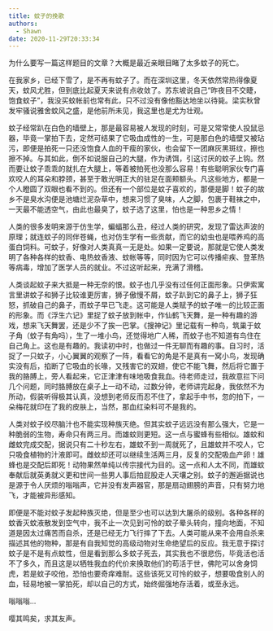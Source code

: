 ```yaml
---
title: 蚊子的挽歌
authors:
  - Shawn
date: 2020-11-29T20:33:34
---
```


为什么要写一篇这样题目的文章？大概是最近亲眼目睹了太多蚊子的死亡。

在我家乡，已经下雪了，是不再有蚊子了。而在深圳这里，冬天依然常热得像夏天，蚊风尤胜，但到底比起夏天来说有点收敛了。苏东坡说自己“昨夜目不交睫，饱食蚊子”，我没买蚊帐前也常有此，只不过没有像他豁达地坐以待毙。梁实秋曾发牢骚说雅舍蚊风之盛，是他前所未见，我这里也是尤为壮观。

<!-- more -->

蚊子经常趴在白色的墙壁上，那是最容易被人发现的时刻，可是又常常使人投鼠忌器，毕竟一掌拍下去，定然可结果了它吸血成性的一生，可是那白色的墙壁又被玷污，即便是拍死一只还没饱食人血的干瘦的家伙，也会留下一团麻灰黑斑纹，擦也擦不掉。与其如此，倒不如说服自己的大腿，作为诱饵，引这讨厌的蚊子上钩。然而要让蚊子乖乖的就扎在大腿上，等着被拍死也没那么容易！有些聪明家伙专门喜欢咬人的耳朵和脖颈，甚至于敢光明正大的驻足在面颊额头。凡这些地方，都是一个人瞪圆了双眼也看不到的。但还有一个部位是蚊子喜欢的，那便是脚！蚊子的故乡不是臭水沟便是池塘烂泥杂草中，想来习惯了臭味，人之脚，包裹于鞋袜之中，一天最不能透空气，由此也最臭了，蚊子选了这里，怕也是一种思乡之情！

人类的很多发明来源于仿生学，蝙蝠那么丑，经过人类的研究，发现了雷达声波的原理；就连蚊子的同伴苍蝇，也对仿生学有一些贡献，而它的幼虫也是喂养鸡的高蛋白饲料。可蚊子，好像对人类真真一无是处。如果一定要说，那就是它使人类发明了各种各样的蚊香、电热蚊香液、蚊帐等等，同时因为它可以传播疟疾、登革热等病毒，增加了医学人员的就业。不过这听起来，充满了滑稽。

人类谈起蚊子来大抵是一种无奈的恨。蚊子也几乎没有过任何正面形象。只伊索寓言里讲蚊子和狮子比较谁更厉害，狮子傲慢不屑，蚊子趴到它的鼻子上，狮子狂怒，抓破自己的鼻子，而蚊子早已飞走。这可能是人类赋予的蚊子唯一的比较正面的形象。而《浮生六记》里捉了蚊子放到帐中，作仙鹤飞天舞，是一种有趣的游戏，想来飞天舞罢，还是少不了挨一巴掌。《搜神记》里记载有一种鸟，筑巢于蚊子角（蚊子有角吗），生了一堆小鸟，还觉得地广人稀，而蚊子也不知道有鸟住在自己角上。这也是有趣的。我读初中时，也做过一件无聊而有趣的事。自习时，活捉了一只蚊子，小心翼翼的观察了一阵，看看它的角是不是真有一窝小鸟，发现确实没有后，掐断了它吸血的长喙，又残害它的双翅，使它不能飞舞，然后将它置于我的胳膊上，旁人看起来，它正津津有味地吸食我血。待老师走过，我故意拦下问几个问题，同时胳膊放在桌子上一动不动，过数分钟，老师讲完起身，我依然不为所动，假装听得极其认真，没想到老师反而忍不住了，拿起手中书，忽的拍下，一朵梅花就印在了我的皮肤上，当然，那血红染料可不是我的。

人类对蚊子绞尽脑汁也不能实现种族灭绝。但其实蚊子远远没有那么强大，它是一种脆弱的生物，寿命只有两三月。而雄蚊则更短。这一点与蜜蜂有些相似。雄蚊和雌蚊完成交配，据说只有二十秒左右，雄蚊不到一周就死了，且雄蚊并不咬人，它只吸食植物的汁液即可。雌蚊却还可以继续生活两三月，反复的交配吸血产卵！雄蜂也是交配后即死！动物果然单纯以传宗接代为目的。这一点和人太不同，而雄蚊奉献后就英勇就义更和世间一些男人事后拍屁股走人天壤之别。蚊子的邂逅据说也是源于令人厌烦的嗡嗡声，它并没有发声器官，那是扇动翅膀的声音，只有努力地飞，才能被异形感知。

即便是不能对蚊子发起种族灭绝，但是至少也可以达到大屠杀的级别。各种各样的蚊香灭蚊液散发到空气中，我不止一次见到可怜的蚊子晕头转向，撞向地面，不知道是因太过痛苦而自杀，还是已经无力飞行摔了下去。人类可能从来不会用自杀来描述其他的物种，那是有自我知觉的高级动物对生命绝望后的反应。我无意于探讨蚊子是不是有点蚊性，但是看到那么多蚊子死去，其实我也不很悲伤，毕竟活也活不了多久，而且这是以牺牲我血的代价来换取他们的苟活于世，佛陀可以舍身饲虎，若是蚊子咬他，恐怕也要奇痒难耐。这些该死又可怜的蚊子，想要吸食别人的血，轻易地被一掌拍死，却以自己的方式，始终倔强地存活着，或至永远。

嗡嗡嗡…

嘤其鸣矣，求其友声。